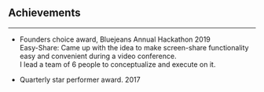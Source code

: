## Achievements  
---
- Founders choice award, Bluejeans Annual Hackathon 2019  
Easy-Share: Came up with the idea to make screen-share functionality easy and convenient during a video conference.  
I lead a team of 6 people to conceptualize and execute on it.  

- Quarterly star performer award. 2017

